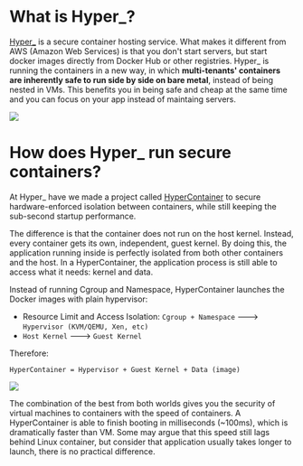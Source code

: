 # What is Hyper\_?

[Hyper\_](https://hyper.sh) is a secure container hosting service. What makes it different from AWS (Amazon Web Services) is that you don't start servers, but start docker images directly from Docker Hub or other registries. Hyper\_ is running the containers in a new way, in which **multi-tenants' containers are inherently safe to run side by side on bare metal**, instead of being nested in VMs. This benefits you in being safe and cheap at the same time and you can focus on your app instead of maintaing servers.

![](https://trello-attachments.s3.amazonaws.com/56daae9b816ec930c8d98197/1229x399/bebf8e0ea7d0b82a8982b4c659b01804/caas.png)

# How does Hyper_ run secure containers?

At Hyper\_  have we made a project called [HyperContainer](https://github.com/hyperhq/hyper) to secure hardware-enforced isolation between containers, while still keeping the sub-second startup performance.

The difference is that the container does not run on the host kernel. Instead, every container gets its own, independent, guest kernel. By doing this, the application running inside is perfectly isolated from both other containers and the host. In a HyperContainer, the application process is still able to access what it needs: kernel and data.


Instead of running Cgroup and Namespace, HyperContainer launches the Docker images with plain hypervisor:

- Resource Limit and Access Isolation: `Cgroup + Namespace` ---> `Hypervisor (KVM/QEMU, Xen, etc)`
- `Host Kernel` ---> `Guest Kernel`

Therefore:

	HyperContainer = Hypervisor + Guest Kernel + Data (image)


![](https://trello-attachments.s3.amazonaws.com/5694785e124f36d746f5c7be/1511x393/b8b5cd31b59af44c0c86349e150438fb/HyperContainer_vs_LinuxContainer.png)

The combination of the best from both worlds gives you the security of virtual machines to containers with the speed of containers. A HyperContainer is able to finish booting in milliseconds (~100ms), which is dramatically faster than VM. Some may argue that this speed still lags behind Linux container, but consider that application usually takes longer to launch, there is no practical difference.
